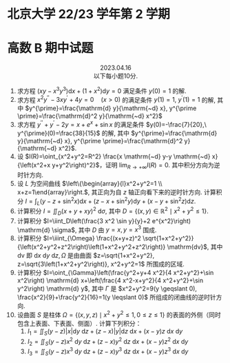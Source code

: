 # 北京大学 22/23 学年第 2 学期

# 高数 B 期中试题

<center>2023.04.16<br/>以下每小题10分.</center>

1. 求方程 $\left(x y-x^3 y^3\right) \mathrm{d} x+\left(1+x^2\right) \mathrm{d} y=0$ 满足条件 $y(0)=1$ 的解.
2. 求方程 $x^2 y^{\prime \prime}-3 x y^{\prime}+4 y=0 \quad(x>0)$ 的满足条件 $y(1)=1,\ y^{\prime}(1)=1$ 的解, 其中 $y^{\prime}=\frac{\mathrm{d} y}{\mathrm{~d} x}, y^{\prime \prime}=\frac{\mathrm{d}^2 y}{\mathrm{~d} x^2}$
3. 求方程 $y^{\prime \prime}+y^{\prime}-2 y=x+e^x+\sin x$ 的满足条件 $y(0)=-\frac{7}{20},\ y^{\prime}(0)=\frac{38}{15}$ 的解, 其中 $y^{\prime}=\frac{\mathrm{d} y}{\mathrm{~d} x}, y^{\prime \prime}=\frac{\mathrm{d}^2 y}{\mathrm{~d} x^2}$.
4. 设 $I(R)=\oint_{x^2+y^2=R^2} \frac{x \mathrm{~d} y-y \mathrm{~d} x}{\left(x^2+x y+y^2\right)^2}$，证明 $\lim _{R \rightarrow+\infty} I(R)=0$. 其中积分方向为逆时针方向.
5. 设 $L$ 为空间曲线 $\left\{\begin{array}{l}x^2+y^2=1 \\ x+z=1\end{array}\right.$, 其正向为自 $z$ 轴正向看下来的逆时针方向. 计算积分 $I=\int_L\left(y-z+\sin ^2 x\right) \mathrm{d} x+\left(z-x+\sin ^2 y\right) \mathrm{d} y+\left(x-y+\sin ^2 z\right) \mathrm{d} z$.
6. 计算积分 $I=\iint_D(x+y+x y)^2 \mathrm{~d} \sigma$, 其中 $D=\left\{(x, y) \in \mathbb{R}^2 \mid x^2+y^2 \leqslant 1\right\}$.
7. 计算积分 $I=\iint_D\left(\frac{3 x^2 \sin y}{y}+2 e^{x^2}\right) \mathrm{d} \sigma$, 其中 $D$ 由 $y=x, y=x^3$ 围成.
8. 计算积分 $I=\iiint_{\Omega} \frac{(x+y+z)^2 \sqrt{1+x^2+y^2}}{\left(x^2+y^2+z^2\right)\left(1+x^2+y^2+z^2\right)} \mathrm{dv}$, 其中 $\mathrm{dv}$ 即 $\mathrm{d} x \mathrm{~d} y \mathrm{~d} z, \Omega$ 是由曲面 $z=\sqrt{1+x^2+y^2}, z=\sqrt{3\left(1+x^2+y^2\right)}, x^2+y^2=1$ 所围成的区域.
9. 计算积分 $I=\oint_{\Gamma}\left(\frac{y^2+y+4 x^2}{4 x^2+y^2}+\sin x^2\right) \mathrm{d} x+\left(\frac{4 x^2-x+y^2}{4 x^2+y^2}+\sin y^2\right) \mathrm{d} y$, 其中 $\Gamma$ 是 $x^2+y^2=9(y \geqslant 0), \frac{x^2}{9}+\frac{y^2}{16}=1(y \leqslant 0)$ 所组成的闭曲线的逆时针方向.
10. 设曲面 $S$ 是柱体 $\Omega=\left\{(x, y, z) \mid x^2+y^2 \leqslant 1,0 \leqslant z \leqslant 1\right\}$ 的表面的外侧（同时包含上表面、下表面、侧面）. 计算下列积分：
    1. $I_1=\iint_S(y-z)|x| \mathrm{d} y \mathrm{~d} z+(z-x)|y| \mathrm{d} z \mathrm{~d} x+(x-y) z \mathrm{~d} x \mathrm{~d} y$
    2. $I_2=\iint_S (y-z) x^2 \mathrm{~d} y \mathrm{~d} z+(z-x) y^2 \mathrm{~d} z \mathrm{~d} x+(x-y) z^2 \mathrm{~d} x \mathrm{~d} y$
    3. $I_3=\iint_S(y-z) x^3 \mathrm{~d} y \mathrm{~d} z+(z-x) y^3 \mathrm{~d} z \mathrm{~d} x+(x-y) z^3 \mathrm{~d} x \mathrm{~d} y$
